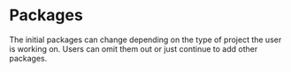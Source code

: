 # Packages 

The initial packages can change depending on the type of project the user is working on. 
Users can omit them out or just continue to add other packages. 
